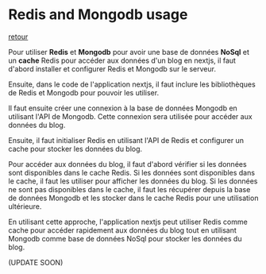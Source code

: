# Redis and Mongodb usage

[retour](../README.md)

Pour utiliser __Redis__ et __Mongodb__ pour avoir une base de données __NoSql__ et un __cache__ Redis pour accéder aux données d'un blog en nextjs, il faut d'abord installer et configurer Redis et Mongodb sur le serveur.

Ensuite, dans le code de l'application nextjs, il faut inclure les bibliothèques de Redis et Mongodb pour pouvoir les utiliser.

Il faut ensuite créer une connexion à la base de données Mongodb en utilisant l'API de Mongodb. Cette connexion sera utilisée pour accéder aux données du blog.

Ensuite, il faut initialiser Redis en utilisant l'API de Redis et configurer un cache pour stocker les données du blog.

Pour accéder aux données du blog, il faut d'abord vérifier si les données sont disponibles dans le cache Redis. Si les données sont disponibles dans le cache, il faut les utiliser pour afficher les données du blog. Si les données ne sont pas disponibles dans le cache, il faut les récupérer depuis la base de données Mongodb et les stocker dans le cache Redis pour une utilisation ultérieure.

En utilisant cette approche, l'application nextjs peut utiliser Redis comme cache pour accéder rapidement aux données du blog tout en utilisant Mongodb comme base de données NoSql pour stocker les données du blog.

(UPDATE SOON)
